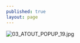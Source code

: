 ```yaml
---
published: true
layout: page
---
```

![03_ATOUT_POPUP_19.jpg]({{site.baseurl}}/data/images/3/atouts/03_ATOUT_POPUP_19.jpg)
